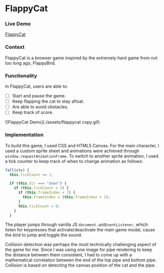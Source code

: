 # FlappyCat

### Live Demo

[FlappyCat](https://musa-raza.github.io/flappycat/)

### Context

FlappyCat is a browser game inspired by the extremely hard game from not too long ago, FlappyBird.

### Functionality

In FlappyCat, users are able to:

- [ ] Start and pause the game.
- [ ] Keep flapping the cat to stay afloat.
- [ ] Are able to avoid obstacles.
- [ ] Keep track of score.

![FlappyCat Demo](./assets/flappycat copy.gif)

### Implementation

To build this game, I used CSS and HTML5 Canvas. For the main character, I used a custom sprite sheet and animations were achieved through `window.requestAnimationFrame`. To switch to another sprite animation, I used a tick counter to keep track of when to change animation as follows:

```js
fall(ctx) {
  this.tickCount += 1;

  if (this.dir === "down") {
    if (this.tickCount > 2) {
      if (this.frameIndex < 7) {
        this.frameIndex = (this.frameIndex + 1);
      }
      this.tickCount = 0;
    }
  }
```
The player jumps through vanilla JS `document.addEventListener`, which listen for keypresses that activate/deactivate the main game modal, cause the bird to jump and toggle the sound.

Collision detection was perhaps the most technically challenging aspect of the game for me. Since I was using one image for pipe rendering to keep the distance between them consistent, I had to come up with a mathematical correlation between the end of the top pipe and bottom pipe. Collision is based on detecting the canvas position of the cat and the pipe.
